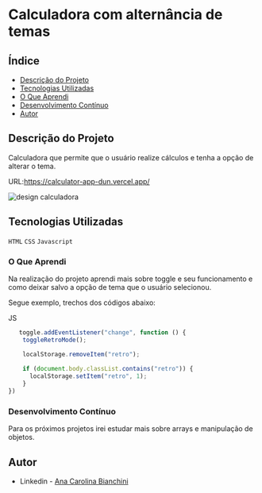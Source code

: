 <h1>Calculadora com alternância de temas</h1>

## Índice

- [Descrição do Projeto](#descrição-do-projeto)
- [Tecnologias Utilizadas](#tecnologias-utilizadas)
- [O Que Aprendi](#o-que-aprendi)
- [Desenvolvimento Contínuo](#desenvolvimento-contínuo)
- [Autor](#autor)

## Descrição do Projeto 

Calculadora que permite que o usuário realize cálculos e tenha a opção de alterar o tema. 

URL:https://calculator-app-dun.vercel.app/

![design calculadora](https://user-images.githubusercontent.com/122060348/233091117-4eeee69d-1a3f-45b0-9078-131362c12e27.jpg)


## Tecnologias Utilizadas

`HTML`
`CSS`
`Javascript`


### O Que Aprendi

Na realização do projeto aprendi mais sobre toggle e seu funcionamento e como deixar salvo a opção de tema que o usuário selecionou. 

Segue exemplo, trechos dos códigos abaixo: 

JS
```js
   toggle.addEventListener("change", function () {
    toggleRetroMode();

    localStorage.removeItem("retro");
  
    if (document.body.classList.contains("retro")) {
      localStorage.setItem("retro", 1);
    }
})

```

### Desenvolvimento Contínuo

Para os próximos projetos irei estudar mais sobre arrays e manipulação de objetos. 


## Autor

- Linkedin - [Ana Carolina Bianchini](https://www.linkedin.com/in/ana-carolina-bianchini-desenvolvedora-front-end/)

